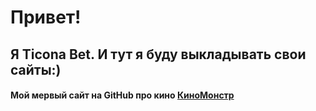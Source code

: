 

# Привет! #

## Я Ticona Bet. И тут я буду выкладывать свои  сайты:)

#### Мой  мервый сайт  на GitHub про кино [КиноМонстр](https://vk.com)
